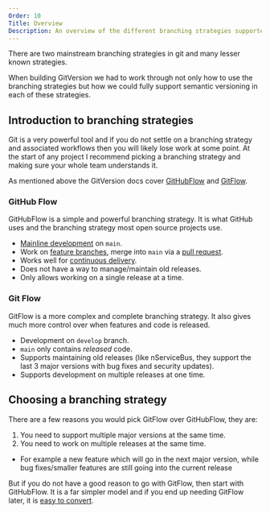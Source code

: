 ```yaml
---
Order: 10
Title: Overview
Description: An overview of the different branching strategies supported by GitVersion
---
```


There are two mainstream branching strategies in git and many lesser known
strategies.

When building GitVersion we had to work through not only how to use the
branching strategies but how we could fully support semantic versioning in each
of these strategies.

## Introduction to branching strategies

Git is a very powerful tool and if you do not settle on a branching strategy and
associated workflows then you will likely lose work at some point. At the start
of any project I recommend picking a branching strategy and making sure your
whole team understands it.

As mentioned above the GitVersion docs cover [GitHubFlow][githubflow] and
[GitFlow][gitflow].

### GitHub Flow

GitHubFlow is a simple and powerful branching strategy. It is what GitHub uses
and the branching strategy most open source projects use.

* [Mainline development][mainline] on `main`.
* Work on [feature branches][feature-branches], merge into `main` via a [pull
  request][pull-request].
* Works well for [continuous delivery][continuous-delivery].
* Does not have a way to manage/maintain old releases.
* Only allows working on a single release at a time.

### Git Flow

GitFlow is a more complex and complete branching strategy. It also gives much
more control over when features and code is released.

* Development on `develop` branch.
* `main` only contains _released_ code.
* Supports maintaining old releases (like nServiceBus, they support the last 3
  major versions with bug fixes and security updates).
* Supports development on multiple releases at one time.

## Choosing a branching strategy

There are a few reasons you would pick GitFlow over GitHubFlow, they are:

1. You need to support multiple major versions at the same time.
2. You need to work on multiple releases at the same time.

* For example a new feature which will go in the next major version, while bug
  fixes/smaller features are still going into the current release

But if you do not have a good reason to go with GitFlow, then start with
GitHubFlow. It is a far simpler model and if you end up needing GitFlow later,
it is [easy to convert][converting-to-gitflow].

[continuous-delivery]: /docs/reference/modes/continuous-delivery

[converting-to-gitflow]: /docs/learn/branching-strategies/gitflow/converting-to-gitflow

[feature-branches]: /docs/learn/branching-strategies/gitflow/examples#feature-branches

[gitflow]: /docs/learn/branching-strategies/gitflow

[githubflow]: /docs/learn/branching-strategies/githubflow

[mainline]: /docs/reference/modes/mainline

[pull-request]: /docs/learn/branching-strategies/gitflow/examples#pull-request

